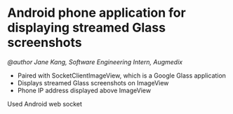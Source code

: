 # Android phone application for displaying streamed Glass screenshots

_@author Jane Kang, Software Engineering Intern, Augmedix_

- Paired with SocketClientImageView, which is a Google Glass application
- Displays streamed Glass screenshots on ImageView
- Phone IP address displayed above ImageView

Used Android web socket
